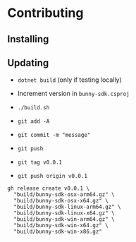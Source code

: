 # Contributing

## Installing

## Updating

- `dotnet build` (only if testing locally)

- Increment version in `bunny-sdk.csproj`
- `./build.sh`
- `git add -A`
- `git commit -m "message"`
- `git push`
- `git tag v0.0.1`
- `git push origin v0.0.1`

```
gh release create v0.0.1 \
  "build/bunny-sdk-osx-arm64.gz" \
  "build/bunny-sdk-osx-x64.gz" \
  "build/bunny-sdk-linux-arm64.gz" \
  "build/bunny-sdk-linux-x64.gz" \
  "build/bunny-sdk-win-arm64.gz" \
  "build/bunny-sdk-win-x64.gz" \
  "build/bunny-sdk-win-x86.gz"
```
